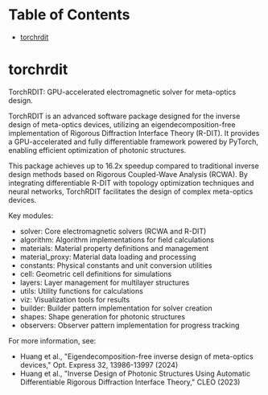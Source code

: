 # Table of Contents

* [torchrdit](#torchrdit)

<a id="torchrdit"></a>

# torchrdit

TorchRDIT: GPU-accelerated electromagnetic solver for meta-optics design.

TorchRDIT is an advanced software package designed for the inverse design of
meta-optics devices, utilizing an eigendecomposition-free implementation of
Rigorous Diffraction Interface Theory (R-DIT). It provides a GPU-accelerated
and fully differentiable framework powered by PyTorch, enabling efficient
optimization of photonic structures.

This package achieves up to 16.2x speedup compared to traditional inverse design
methods based on Rigorous Coupled-Wave Analysis (RCWA). By integrating differentiable
R-DIT with topology optimization techniques and neural networks, TorchRDIT facilitates
the design of complex meta-optics devices.

Key modules:
- solver: Core electromagnetic solvers (RCWA and R-DIT)
- algorithm: Algorithm implementations for field calculations
- materials: Material property definitions and management
- material_proxy: Material data loading and processing
- constants: Physical constants and unit conversion utilities
- cell: Geometric cell definitions for simulations
- layers: Layer management for multilayer structures
- utils: Utility functions for calculations
- viz: Visualization tools for results
- builder: Builder pattern implementation for solver creation
- shapes: Shape generation for photonic structures
- observers: Observer pattern implementation for progress tracking

For more information, see:
- Huang et al., "Eigendecomposition-free inverse design of meta-optics devices,"
  Opt. Express 32, 13986-13997 (2024)
- Huang et al., "Inverse Design of Photonic Structures Using Automatic Differentiable
  Rigorous Diffraction Interface Theory," CLEO (2023)

